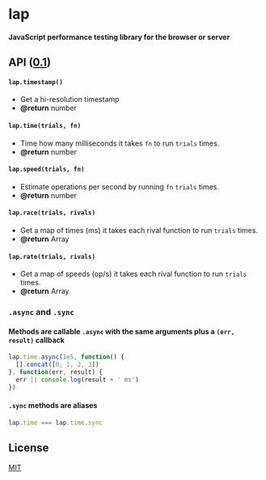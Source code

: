 # lap
#### JavaScript performance testing library for the browser or server

## API ([0.1](../../releases))

#### `lap.timestamp()`
- Get a hi-resolution timestamp
- <b>@return</b> number

#### `lap.time(trials, fn)`
- Time how many milliseconds it takes `fn` to run `trials` times.
- <b>@return</b> number

#### `lap.speed(trials, fn)`
- Estimate operations per second by running `fn` `trials` times.
- <b>@return</b> number

#### `lap.race(trials, rivals)`
- Get a map of times (ms) it takes each rival function to run `trials` times.
- <b>@return</b> Array

#### `lap.rate(trials, rivals)`
- Get a map of speeds (op/s) it takes each rival function to run `trials` times.
- <b>@return</b> Array

### `.async` and `.sync`
#### Methods are callable `.async` with the same arguments plus a `(err, result)` callback

```js
lap.time.async(1e5, function() {
  [].concat([0, 1, 2, 3])
}, function(err, result) {
  err || console.log(result + ' ms')
})
```

#### `.sync` methods are aliases

```js
lap.time === lap.time.sync
```

## License
[MIT](package.json#L6-L7)